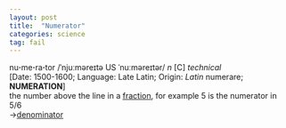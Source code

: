 ```yaml
---
layout: post
title:  "Numerator"
categories: science
tag: fail
---
```

<DIV style="MARGIN: 0px 0px 5px">nu<B>·</B>me<B>·</B>ra<B>·</B>tor /ˈnjuːməreɪtə US ˈnuːməreɪtər/ <I>n</I> [C] <I>technical</I> <BR>[Date: 1500-1600; Language: Late Latin; Origin: <I>Latin</I> numerare; <B>NUMERATION</B>]<BR>the number above the line in a <A href="{{ site.baseurl }}/fraction"><U>fraction</U></A>, for example 5 is the numerator in 5/6<BR>→<A href="{{ site.baseurl }}/denominator"><U>denominator</U></A></DIV>
